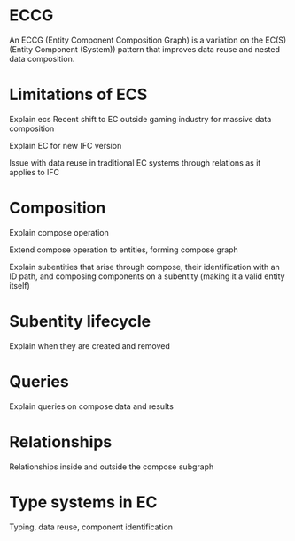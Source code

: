# ECCG

An ECCG (Entity Component Composition Graph) is a variation on the EC(S) (Entity Component (System)) pattern that improves data reuse and nested data composition.

# Limitations of ECS

Explain ecs
Recent shift to EC outside gaming industry for massive data composition

Explain EC for new IFC version

Issue with data reuse in traditional EC systems through relations as it applies to IFC

# Composition

Explain compose operation

Extend compose operation to entities, forming compose graph

Explain subentities that arise through compose, their identification with an ID path, and composing components on a subentity (making it a valid entity itself)

# Subentity lifecycle

Explain when they are created and removed

# Queries

Explain queries on compose data and results


# Relationships

Relationships inside and outside the compose subgraph

# Type systems in EC

Typing, data reuse, component identification
